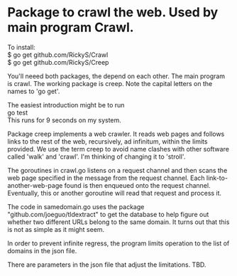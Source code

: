 Package to crawl the web. Used by main program Crawl.
=======================================================

To install:  
       $ go get github.com/RickyS/Crawl  
       $ go get github.com/RickyS/Creep  

You'll neeed both packages, the depend on each other.  The main program is crawl. 
The working package is creep.  Note the capital letters on the names to 'go get'.

The easiest introduction might be to run  
      go test  
This runs for 9 seconds on my system.  

Package creep implements a web crawler.  It reads web pages and follows links to the rest of
the web, recursively, ad infinitum, within the limits provided.  We use the term creep to avoid name clashes
with other software called 'walk' and 'crawl'.  I'm thinking of changing it to 'stroll'.

The goroutines in crawl.go listens on a request channel and then scans the web page specified in the message from the 
request channel.  Each link-to-another-web-page found is then enqueued onto the request channel.  Eventually, this or another goroutine will read that request and process it.

The code in samedomain.go uses the package "github.com/joeguo/tldextract" to get
the database to help figure out whether two different URLs belong to the same domain.
It turns out that this is not as simple as it might seem.

In order to prevent infinite regress, the program limits operation to the list of domains
in the json file.

There are parameters in the json file that adjust the limitations.  TBD.
